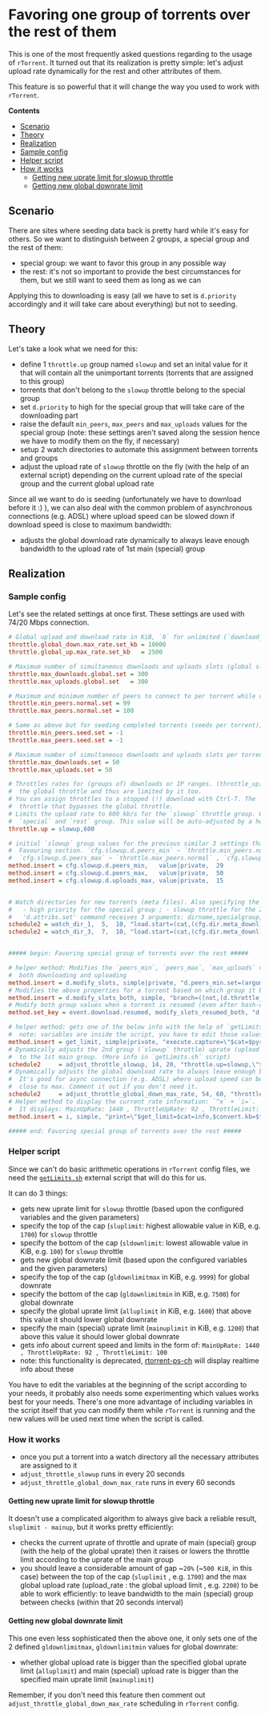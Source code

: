 # Favoring one group of torrents over the rest of them

This is one of the most frequently asked questions regarding to the usage of `rTorrent`. It turned out that its realization is pretty simple: let's adjust upload rate dynamically for the rest and other attributes of them.

This feature is so powerful that it will change the way you used to work with `rTorrent`.

**Contents**

 * [Scenario](#scenario)
 * [Theory](#theory)
 * [Realization](#realization)
  * [Sample config](#sample-config)
  * [Helper script](#helper-script)
  * [How it works](#how-it-works)
    * [Getting new uprate limit for slowup throttle](#getting-new-uprate-limit-for-slowup-throttle)
    * [Getting new global downrate limit](#getting-new-global-downrate-limit)

## Scenario

There are sites where seeding data back is pretty hard while it's easy for others. So we want to distinguish between 2 groups, a special group and the rest of them:
- special group: we want to favor this group in any possible way
- the rest: it's not so important to provide the best circumstances for them, but we still want to seed them as long as we can

Applying this to downloading is easy (all we have to set is `d.priority` accordingly and it will take care about everything) but not to seeding.


## Theory

Let's take a look what we need for this:
- define 1 `throttle.up` group named `slowup` and set an inital value for it that will contain all the unimportant torrents (torrents that are assigned to this group)
- torrents that don't belong to the `slowup` throttle belong to the special group
- set `d.priority` to high for the special group that will take care of the downloading part
- raise the default `min_peers`, `max_peers` and `max_uploads` values for the special group (note: these settings aren't saved along the session hence we have to modify them on the fly, if necessary)
- setup 2 watch directories to automate this assignment between torrents and groups
- adjust the upload rate of `slowup` throttle on the fly (with the help of an external script) depending on the current upload rate of the special group and the current global upload rate  

Since all we want to do is seeding (unfortunately we have to download before it :) ), we can also deal with the common problem of asynchronous connections (e.g. ADSL) where upload speed can be slowed down if download speed is close to maximum bandwidth:
- adjusts the global download rate dynamically to always leave enough bandwidth to the upload rate of 1st main (special) group


## Realization

### Sample config

Let's see the related settings at once first. These settings are used with 74/20 Mbps connection.

```ini
# Global upload and download rate in KiB, `0` for unlimited (`download_rate`, `upload_rate`)
throttle.global_down.max_rate.set_kb = 10000
throttle.global_up.max_rate.set_kb   = 2500

# Maximum number of simultaneous downloads and uploads slots (global slots!) (`max_downloads_global`, `max_uploads_global`)
throttle.max_downloads.global.set = 300
throttle.max_uploads.global.set   = 300

# Maximum and minimum number of peers to connect to per torrent while downloading (`min_peers`, `max_peers`) Default: `100` and `200` respectively
throttle.min_peers.normal.set = 99
throttle.max_peers.normal.set = 100

# Same as above but for seeding completed torrents (seeds per torrent), `-1` for same as downloading (`min_peers_seed`, `max_peers_seed`) Default: `-1` for both
throttle.min_peers.seed.set = -1
throttle.max_peers.seed.set = -1

# Maximum number of simultaneous downloads and uploads slots per torrent (`max_uploads`) Default: `50` for both
throttle.max_downloads.set = 50
throttle.max_uploads.set = 50

# Throttles rates for (groups of) downloads or IP ranges. (throttle_up) These throttles borrow bandwidth from
#  the global throttle and thus are limited by it too.
# You can assign throttles to a stopped (!) download with Ctrl-T. The `NULL` throttle is a special unlimited
#  throttle that bypasses the global throttle.
# Limits the upload rate to 600 kb/s for the `slowup` throttle group. We also use this property to distinguish
#  `special` and `rest` group. This value will be auto-adjusted by a helper script in Favoring section.
throttle.up = slowup,600

# initial `slowup` group values for the previous similar 3 settings that will be overridden by per torrent settings
#  Favouring section. `cfg.slowup.d.peers_min` ~ `throttle.min_peers.normal` ,
#  `cfg.slowup.d.peers_max` ~ `throttle.max_peers.normal` , `cfg.slowup.d.uploads_max` ~ `throttle.max_uploads`
method.insert = cfg.slowup.d.peers_min,   value|private,  29
method.insert = cfg.slowup.d.peers_max,   value|private,  50
method.insert = cfg.slowup.d.uploads_max, value|private,  15


# Watch directories for new torrents (meta files). Also specifying the final directories (data_dir and meta_dir) for them, whether it belongs to special group, whether its data is deletable (in this order) by setting:
#   - high priority for the special group ; - slowup throttle for the 2nd group (rest of the torrents) ; - unsafe_data custom field for those we want to delete their data upon removal
#   'd.attribs.set' command receives 3 arguments: dirname,specialgroup,unsafe_data
schedule2 = watch_dir_1,  5,  10, "load.start=(cat,(cfg.dir.meta_downl),rotating/*.torrent), \"d.attribs.set=rotating,1,1\""
schedule2 = watch_dir_3,  7,  10, "load.start=(cat,(cfg.dir.meta_downl),unsafe/*.torrent),   \"d.attribs.set=unsafe,,1\""


##### begin: Favoring special group of torrents over the rest #####

# helper method: Modifies the `peers_min`, `peers_max`, `max_uploads` values of a torrent for
#  both downloading and uploading
method.insert = d.modify_slots, simple|private, "d.peers_min.set=(argument.0); d.peers_max.set=(argument.1); d.uploads_max.set=(argument.2)"
# Modifies the above properties for a torrent based on which group it belongs to
method.insert = d.modify_slots_both, simple, "branch=((not,(d.throttle_name))),((d.modify_slots,(throttle.min_peers.normal),(throttle.max_peers.normal),(throttle.max_uploads))),((d.modify_slots,(cfg.slowup.d.peers_min),(cfg.slowup.d.peers_max),(cfg.slowup.d.uploads_max)))"
# Modify both group values when a torrent is resumed (even after hash-checking or after `rTorrent` is restarted)
method.set_key = event.download.resumed, modify_slots_resumed_both, "d.modify_slots_both="

# helper method: gets one of the below info with the help of `getLimits.sh` script 
#  note: variables are inside the script, you have to edit those values there!
method.insert = get_limit, simple|private, "execute.capture=\"$cat=$pyro.bin_dir=,getLimits,$cfg.postfix=,.sh\",$argument.0=,$argument.1=,$argument.2=,$argument.3="
# Dynamically adjusts the 2nd group (`slowup` throttle) uprate (upload speed) to always leave enough bandwidth
#  to the 1st main group. (More info in `getLimits.sh` script)
schedule2     = adjust_throttle_slowup, 14, 20, "throttle.up=slowup,\"$get_limit=$cat=up,$convert.kb=$throttle.global_up.rate=,$convert.kb=$throttle.up.rate=slowup\""
# Dynamically adjusts the global download rate to always leave enough bandwidth to the 1st main group upload rate.
#  It's good for async connection (e.g. ADSL) where upload speed can be slowed down if download speed is
#  close to max. Comment it out if you don't need it.
schedule2     = adjust_throttle_global_down_max_rate, 54, 60, "throttle.global_down.max_rate.set_kb=\"$get_limit=$cat=down,$convert.kb=$throttle.global_up.rate=,$convert.kb=$throttle.up.rate=slowup\""
# Helper method to display the current rate information: `^x` + `i=`.
#  It displays: MainUpRate: 1440 , ThrottleUpRate: 92 , ThrottleLimit: 100
method.insert = i, simple, "print=\"$get_limit=$cat=info,$convert.kb=$throttle.global_up.rate=,$convert.kb=$throttle.up.rate=slowup,$convert.kb=$throttle.up.max=slowup\""

##### end: Favoring special group of torrents over the rest #####
```


### Helper script

Since we can't do basic arithmetic operations in `rTorrent` config files, we need the [`getLimits.sh`](https://github.com/chros73/rtorrent-ps_setup/blob/master/ubuntu-14.04/home/chros73/bin/getLimits.sh) external script that will do this for us.

It can do 3 things:
- gets new uprate limit for `slowup` throttle (based upon the configured variables and the given parameters)
 - specify the top of the cap (`sluplimit`: highest allowable value in KiB, e.g. `1700`) for `slowup` throttle
 - specify the bottom of the cap (`sldownlimit`: lowest allowable value in KiB, e.g. `100`) for `slowup` throttle
- gets new global downrate limit (based upon the configured variables and the given parameters)
 - specify the top of the cap (`gldownlimitmax` in KiB, e.g. `9999`) for global downrate
 - specify the bottom of the cap (`gldownlimitmin` in KiB, e.g. `7500`) for global downrate
 - specify the global uprate limit (`alluplimit` in KiB, e.g. `1600`) that above this value it should lower global downrate
 - specify the main (special) uprate limit (`mainuplimit` in KiB, e.g. `1200`) that above this value it should lower global downrate
- gets info about current speed and limits in the form of: `MainUpRate: 1440 , ThrottleUpRate: 92 , ThrottleLimit: 100`
 - note: this functionality is deprecated, [rtorrent-ps-ch](https://github.com/chros73/rtorrent-ps/#fork-notes) will display  realtime info about these

You have to edit the variables at the beginning of the script according to your needs, it probably also needs some experimenting which values works best for your needs. There's one more advantage of including variables in the script itself that you can modify them while `rTorrent` is running and the new values will be used next time when the script is called.


### How it works

- once you put a torrent into a watch directory all the necessary attributes are assigned to it
- `adjust_throttle_slowup` runs in every 20 seconds
- `adjust_throttle_global_down_max_rate` runs in every 60 seconds

#### Getting new uprate limit for slowup throttle

It doesn't use a complicated algorithm to always give back a reliable result, `sluplimit - mainup`, but it works pretty efficiently:
- checks the current uprate of throttle and uprate of main (special) group (with the help of the global uprate) then it raises or lowers the throttle limit according to the uprate of the main group
- you should leave a considerable amount of gap ~`20%` (~`500 KiB`, in this case) between the top of the cap (`sluplimit` , e.g. `1700`) and the max global upload rate (upload_rate : the global upload limit , e.g. `2200`) to be able to work efficiently: to leave bandwidth to the main (special) group between checks (within that 20 seconds interval)

#### Getting new global downrate limit

This one even less sophisticated then the above one, it only sets one of the 2 defined `gldownlimitmax`, `gldownlimitmin` values for global downrate:
- whether global upload rate is bigger than the specified global uprate limit (`alluplimit`) and main (special) upload rate is bigger than the specified main uprate limit (`mainuplimit`)

Remember, if you don't need this feature then comment out `adjust_throttle_global_down_max_rate` scheduling in `rTorrent` config.
